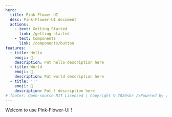 ```yaml
---
hero:
  title: Pink-Flower-UI
  desc: Pink-Flower-UI document
  actions:
    - text: Getting Started
      link: /getting-started
    - text: Components
      link: /components/button
features:
  - title: Hello
    emoji: 💎
    description: Put hello description here
  - title: World
    emoji: 🌈
    description: Put world description here
  - title: '!'
    emoji: 🚀
    description: Put ! description here
# footer: Open-source MIT Licensed | Copyright © 2020<br />Powered by [dumi](https://d.umijs.org)
---
```


Welcom to use Pink-Flower-UI !
